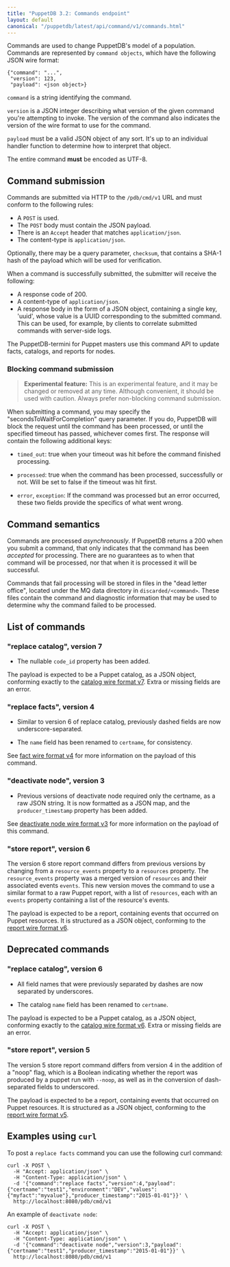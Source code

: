 ```yaml
---
title: "PuppetDB 3.2: Commands endpoint"
layout: default
canonical: "/puppetdb/latest/api/command/v1/commands.html"
---
```


[factsv4]: ../../wire_format/facts_format_v4.html
[catalogv6]: ../../wire_format/catalog_format_v6.html
[catalogv7]: ../../wire_format/catalog_format_v7.html
[reportv5]: ../../wire_format/report_format_v5.html
[reportv6]: ../../wire_format/report_format_v6.html
[deactivatev3]: ../../wire_format/deactivate_node_format_v3.html

Commands are used to change PuppetDB's model of a population. Commands are represented by `command objects`,
which have the following JSON wire format:

    {"command": "...",
     "version": 123,
     "payload": <json object>}

`command` is a string identifying the command.

`version` is a JSON integer describing what version of the given
command you're attempting to invoke. The version of the command
also indicates the version of the wire format to use for the command.

`payload` must be a valid JSON object of any sort. It's up to an
individual handler function to determine how to interpret that object.

The entire command **must** be encoded as UTF-8.

## Command submission

Commands are submitted via HTTP to the `/pdb/cmd/v1` URL and must
conform to the following rules:

* A `POST` is used.
* The `POST` body must contain the JSON payload.
* There is an `Accept` header that matches `application/json`.
* The content-type is `application/json`.

Optionally, there may be a query parameter, `checksum`, that contains a SHA-1 hash of
the payload which will be used for verification.

When a command is successfully submitted, the submitter will
receive the following:

* A response code of 200.
* A content-type of `application/json`.
* A response body in the form of a JSON object, containing a single key, 'uuid', whose
  value is a UUID corresponding to the submitted command. This can be used, for example, by
  clients to correlate submitted commands with server-side logs.

The PuppetDB-termini for Puppet masters use this command API to update facts, catalogs, and reports for nodes.

### Blocking command submission

>**Experimental feature:** This is an experimental feature, and it may be changed or removed at any
>time. Although convenient, it should be used with caution. Always prefer
>non-blocking command submission.

When submitting a command, you may specify the "secondsToWaitForCompletion"
query parameter. If you do, PuppetDB will block the request until the command
has been processed, or until the specified timeout has passed, whichever comes
first. The response will contain the following additional keys:

* `timed_out`: true when your timeout was hit before the command finished processing.

* `processed`: true when the command has been processed, successfully or not.
  Will be set to false if the timeout was hit first.

* `error`, `exception`: If the command was processed but an error occurred,
  these two fields provide the specifics of what went wrong.

## Command semantics

Commands are processed _asynchronously_. If PuppetDB returns a 200
when you submit a command, that only indicates that the command has
been _accepted_ for processing. There are no guarantees as to when
that command will be processed, nor that when it is processed it will
be successful.

Commands that fail processing will be stored in files in the "dead
letter office", located under the MQ data directory in
`discarded/<command>`. These files contain the command and diagnostic
information that may be used to determine why the command failed to be
processed.

## List of commands

### "replace catalog", version 7

* The nullable `code_id` property has been added.

The payload is expected to be a Puppet catalog, as a JSON object,
conforming exactly to the [catalog wire format v7][catalogv7]. Extra
or missing fields are an error.

### "replace facts", version 4

* Similar to version 6 of replace catalog, previously dashed fields are now
  underscore-separated.

* The `name` field has been renamed to `certname`, for consistency. 

See [fact wire format v4][factsv4] for more information on the
payload of this command.

### "deactivate node", version 3

* Previous versions of deactivate node required only the certname, as a raw JSON
  string. It is now formatted as a JSON map, and the `producer_timestamp`
  property has been added.

See [deactivate node wire format v3][deactivatev3] for more information on the
payload of this command.

### "store report", version 6

The version 6 store report command differs from previous versions by changing
from a `resource_events` property to a `resources` property. The
`resource_events` property was a merged version of `resources` and their
associated events `events`. This new version moves the command to use a similar
format to a raw Puppet report, with a list of `resources`, each with an `events`
property containing a list of the resource's events.

The payload is expected to be a report, containing events that occurred on
Puppet resources. It is structured as a JSON object, conforming to the
[report wire format v6][reportv6].

## Deprecated commands

### "replace catalog", version 6

* All field names that were previously separated by dashes are now
  separated by underscores.

* The catalog `name` field has been renamed to `certname`.

The payload is expected to be a Puppet catalog, as a JSON object,
conforming exactly to the [catalog wire format v6][catalogv6]. Extra
or missing fields are an error.

### "store report", version 5

The version 5 store report command differs from version 4 in the addition of a
"noop" flag, which is a Boolean indicating whether the report was produced by a
puppet run with `--noop`, as well as in the conversion of dash-separated fields to
underscored.

The payload is expected to be a report, containing events that occurred on
Puppet resources. It is structured as a JSON object, conforming to the
[report wire format v5][reportv5].

## Examples using `curl`

To post a `replace facts` command you can use the following curl command:

    curl -X POST \
      -H "Accept: application/json" \
      -H "Content-Type: application/json" \
      -d '{"command":"replace facts","version":4,"payload":{"certname":"test1","environment":"DEV","values":{"myfact":"myvalue"},"producer_timestamp":"2015-01-01"}}' \
      http://localhost:8080/pdb/cmd/v1

An example of `deactivate node`:

    curl -X POST \
      -H "Accept: application/json" \
      -H "Content-Type: application/json" \
      -d '{"command":"deactivate node","version":3,"payload":{"certname":"test1","producer_timestamp":"2015-01-01"}}' \
      http://localhost:8080/pdb/cmd/v1
